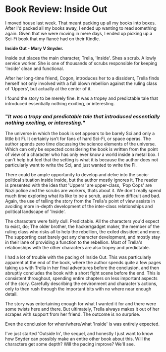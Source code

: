 # Book Review: Inside Out

I moved house last week. That meant packing up all my books into boxes. 
After I'd packed all my books away, I ended up wanting to read something again.
Given that we were moving in mere days, I ended up picking up a Sci-Fi book
that my fiancé had on their Kindle.

**Inside Out - Mary V Snyder.**

Inside out places the main character, Trella, 'Inside'. Shes a scrub. A lowly service worker.
She is one of thousands of scrubs responsible for keeping 'Inside' clean and functional.

After her long-time friend, Cogon, introduces her to a dissident, Trella finds
herself not only involved with a full blown rebellion against the ruling class
of 'Uppers', but actually at the center of it.

I found the story to be merely fine. It was a tropey and predictable tale
that introduced essentially nothing exciting, or interesting.

### "_It was a tropy and predictable tale that introduced essentially nothing exciting, or interesting._"

The universe in which the book is set appears to be barely Sci and only a little bit Fi.
It certainly isn't for fans of hard Sci-Fi, or space operas.
The author spends zero time discussing the science elements of the universe.
Which can only be expected considering the book is written from the point of
view of a character who has only ever know a world inside a metal box. I can't
help but feel that the setting is what it is because the author does not
particularly want to write the Sci, and just wanted to write the Fi.

There could be ample opportunity to develop and delve into the socio-political situation inside
Inside, but the author mostly ignores it. The reader is presented with the idea
that 'Uppers' are upper-class, 'Pop Cops' are Nazi police and the scrubs are
workers, thats about it.
We don't really spend much time exploring what its like to be a scrub, aside
from difficult and bad.
Again, the use of telling the story from the Trella's point of view assists in
avoiding more in-depth development of the inter-class relationships and
political landscape of 'Inside'.

The characters were fairly dull. Predictable.
All the characters you'd expect to exist, do;
The older brother, the hacker/gadget maker, the member of the ruling
class who risks all to help the rebellion, the exiled dissident and more.
The supporting cast barely get any character development, and mostly stay in
their lane of providing a function to the rebellion.
Most of Trella's relationships with the other characters are also tropey and predictable.

I had a lot of trouble with the pacing of Inside Out.
This was particularly apparent at the end of the book, where the author
spends quite a few pages taking us with Trella in her final adventures before
the conclusion, and then abruptly concludes the book with a short fight scene
before the end.
This is consistent throughout, spending entire chapters on less important
aspects of the story. Carefully describing the environment and character's
actions, only to then rush through the important bits with no where near enough detail.

The story was entertaining enough for what I wanted it for and there were some
twists here and there.
But ultimately, Trella always makes it out of her scrapes with support from her
friend. The outcome is no surprise.

Even the conclusion for when/where/what 'Inside' is was entirely expected.

I've just started 'Outside In', the sequel, and honestly I just want to know how Snyder can possibly make an entire other book
about this. Will the characters get some depth? Will the pacing improve? We'll see.
